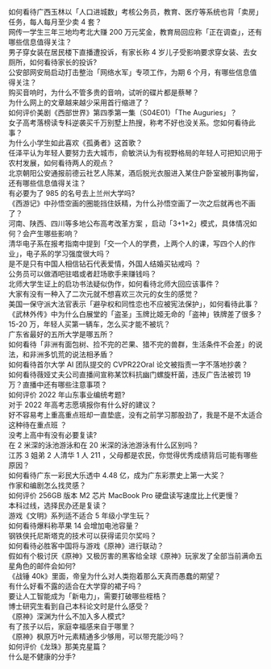 如何看待广西玉林以「人口进城数」考核公务员，教育、医疗等系统也背「卖房」任务，每人每月至少卖 4 套？  
网传一学生三年三地均考北大赚 200 万元奖金，教育局回应称「正在调查」，还有哪些信息值得关注？  
男子穿女装在居民楼下直播遭投诉，有家长称 4 岁儿子受影响要求穿女装、去女厕所，如何看待家长的投诉?  
公安部网安局启动打击整治「网络水军」专项工作，为期 6 个月，有哪些信息值得关注？  
购买音响时，为什么不管多贵的音响，试听的碟片都是蔡琴？  
为什么网上的文章越来越少采用首行缩进了？  
如何评价美剧《西部世界》第四季第一集（S04E01）「The Auguries」？  
女子高考落榜读专科逆袭买千万别墅上热搜，称考不好也没关系。您如何看待此事？  
为什么小学生如此喜欢《孤勇者》这首歌？  
任泽平认为年轻人要努力去大城市，俞敏洪认为有视野格局的年轻人可把知识用于农村发展，如何看待两人的观点？  
北京朝阳公安通报前德云社艺人陈某，酒后脱光衣服进入某住户卧室被刑事拘留，还有哪些信息值得关注？  
有必要为了 985 的名号去上兰州大学吗?  
《西游记》中孙悟空画的圈能挡住妖精，为什么孙悟空画了一次之后就再也不画了？  
河南、陕西、四川等多地公布高考改革方案 ，启动「3+1+2」模式，具体情况如何？会产生哪些影响？  
清华电子系在报考指南中提到「交一个人的学费，上两个人的课，写四个人的作业」，电子系的学习强度很大吗？  
是不是只有中国人相信钻石代表爱情，外国人结婚买钻戒吗 ？  
公务员可以做酒吧驻唱或者赶场歌手来赚钱吗？  
北师大学生证上的启功书法疑似伪作，如何看待北师大回应该事件？  
大家有没有一种入了二次元就不想喜欢三次元的女生的感觉？  
美国一保守派大法官表示「避孕权和同性恋也不应被宪法保护」，如何看待此事？  
《武林外传》中为什么白展堂的「盗圣」玉牌比姬无命的「盗神」铁牌差了很多？  
15-20 万，年轻人买第一辆车，怎么买才能不被坑？  
广东省最好的五所大学是哪五所？  
如何看待「非洲有面包树、捡不完的芒果、猎不完的兽群，生活条件不会差」的说法，和非洲多饥荒的说法相矛盾？  
如何看待首尔大学 AI 团队提交的 CVPR22Oral 论文被指责一字不落地抄袭？  
如何看待薇娅丈夫公司直播间宣称某饮料抗幽门螺旋杆菌，违反广告法被罚 19 万？直播中还有哪些注意事项？  
如何评价 2022 年山东事业编统考题?  
对于 2022 年高考志愿填报你有什么好的建议？  
好不容易考上重高重点班却一直垫底，没有之前学习那股劲了，我是不是不太适合这种待在重点班 ？  
没考上高中有没有必要复读?  
在 2 米深的泳池游泳和在 20 米深的泳池游泳有什么区别吗？  
江苏 3 姐弟 2 人清华 1 人 211 ，父母都是农民，你觉得优秀成绩背后可能有哪些原因？  
如何看待广东一彩民大乐透中 4.48 亿，成为广东彩票史上第一大奖？  
作家和编剧怎么找灵感？  
如何评价 256GB  版本 M2 芯片 MacBook Pro 硬盘读写速度比上代更慢？  
本科过线，选择民办还是复读？  
游戏《文明》系列适不适合 5 年级小学生玩？  
如何看待爆料称苹果 14 会增加电池容量？  
钢铁侠托尼斯塔克的技术可以获得诺贝尔奖吗？  
如何看待必胜客中国将与游戏《原神》进行联动？  
假如有个极讨厌《原神》又极厉害的黑客给全球《原神》玩家发了全部当前满命五星角色的邮件会如何?  
《战锤 40k》里面，帝皇为什么对人类抱着那么天真而愚蠢的期望？  
有什么好看不露的适合在大学穿的裙子吗？  
要让人工智能成为「新电力」，需要打破哪些桎梏？  
博士研究生看到自己本科论文时是什么感受？  
《原神》深渊为什么不加入多人模式?  
有了孩子以后，家庭幸福感来自于哪里？  
《原神》枫原万叶元素精通多少够用，可以带充能沙吗？  
如何评价《龙珠》那美克星篇？  
什么是不健康的分手?  
